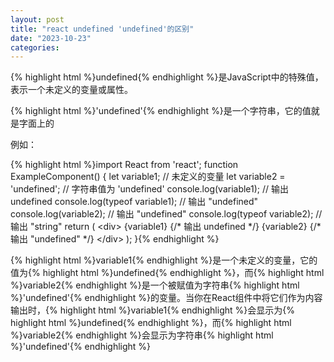 ```yaml
---
layout: post
title: "react undefined 'undefined'的区别"
date: "2023-10-23"
categories: 
---
```

<p>{% highlight html %}undefined{% endhighlight %}是JavaScript中的特殊值，表示一个未定义的变量或属性。</p>
<p>{% highlight html %}&#39;undefined&#39;{% endhighlight %}是一个字符串，它的值就是字面上的</p>
<p>例如：</p>
{% highlight html %}import React from &#39;react&#39;;
function ExampleComponent() {
let variable1; // 未定义的变量
let variable2 = &#39;undefined&#39;; // 字符串值为 &#39;undefined&#39;
console.log(variable1); // 输出 undefined
console.log(typeof variable1); // 输出 &quot;undefined&quot;
console.log(variable2); // 输出 &quot;undefined&quot;
console.log(typeof variable2); // 输出 &quot;string&quot;
return (
&lt;div&gt;
{variable1} {/* 输出 undefined */}
{variable2} {/* 输出 &quot;undefined&quot; */}
&lt;/div&gt;
);
}{% endhighlight %}
<p>{% highlight html %}variable1{% endhighlight %}是一个未定义的变量，它的值为{% highlight html %}undefined{% endhighlight %}，而{% highlight html %}variable2{% endhighlight %}是一个被赋值为字符串{% highlight html %}&#39;undefined&#39;{% endhighlight %}的变量。当你在React组件中将它们作为内容输出时，{% highlight html %}variable1{% endhighlight %}会显示为{% highlight html %}undefined{% endhighlight %}，而{% highlight html %}variable2{% endhighlight %}会显示为字符串{% highlight html %}&#39;undefined&#39;{% endhighlight %}</p>
<p>&nbsp;</p>
